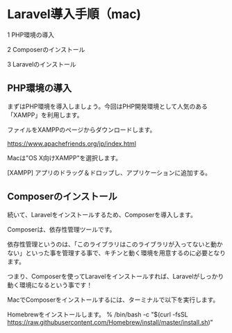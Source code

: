 # Laravel導入手順（mac)

1 PHP環境の導入

2 Composerのインストール

3 Laravelのインストール

## PHP環境の導入

まずはPHP環境を導入しましょう。今回はPHP開発環境として人気のある「XAMPP」を利用します。

ファイルをXAMPPのページからダウンロードします。

https://www.apachefriends.org/jp/index.html

Macは"OS X向けXAMPP"を選択します。

[XAMPP] アプリのドラッグ＆ドロップし、アプリケーションに追加する。

## Composerのインストール

続いて、Laravelをインストールするため、Composerを導入します。

Composerは、依存性管理ツールです。

依存性管理というのは、「このライブラリはこのライブラリが入ってないと動かない」といった事を管理する事で、キチンと動く環境を用意するのに必要となります。

つまり、Composerを使ってLaravelをインストールすれば、Laravelがしっかり動く環境になるという事です！

MacでComposerをインストールするには、ターミナルで以下を実行します。

Homebrewをインストールします。
% /bin/bash -c "$(curl -fsSL https://raw.githubusercontent.com/Homebrew/install/master/install.sh)"
